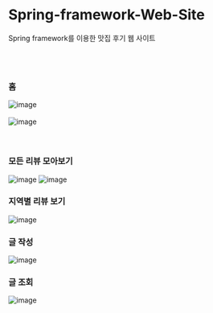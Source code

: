 # Spring-framework-Web-Site
Spring framework를 이용한 맛집 후기 웹 사이트
<br><br><br><br>


### 홈
![image](https://user-images.githubusercontent.com/37769713/92328461-f6d56a00-f09b-11ea-8011-ca7d8d968e0d.png)  
<br>
![image](https://user-images.githubusercontent.com/37769713/92328456-ea511180-f09b-11ea-9805-2befed71cdc0.png)
<br><br><br>

### 모든 리뷰 모아보기
![image](https://user-images.githubusercontent.com/37769713/92328647-32bcff00-f09d-11ea-9576-7d07da303e07.png)
![image](https://user-images.githubusercontent.com/37769713/92328741-cdb5d900-f09d-11ea-8f74-fd697a0a02ce.png)
<br>

### 지역별 리뷰 보기
![image](https://user-images.githubusercontent.com/37769713/92328607-dd80ed80-f09c-11ea-8844-29088301bdad.png)
<br>

### 글 작성
![image](https://user-images.githubusercontent.com/37769713/92328627-13be6d00-f09d-11ea-989a-f1a4df28e3c5.png)
<br>

### 글 조회
![image](https://user-images.githubusercontent.com/37769713/92328570-ab6f8b80-f09c-11ea-9920-f535075d9555.png)
